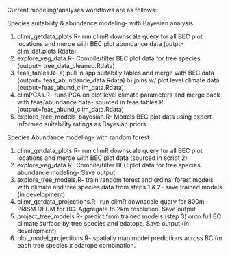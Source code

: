 Current modeling/analyses workflows are as follows:

Species suitability & abundance modeling- with Bayesian analysis 
1. climr_getdata_plots.R- run climR downscale query for all BEC plot locations and merge with BEC plot abundance data  (outpt= clim_dat.plots.Rdata)
2. explore_veg_data.R- Compile/filter BEC plot data for tree species (output= tree_data_cleaned.Rdata)
3. feas_tables.R- a) pull in spp suitabiliy tables and merge with BEC data (output= feas_abundance_data.Rdata) b) joins w/ plot level climate data (output=feas_abund_clim_data.Rdata)
4. climPCAs.R- runs PCA on plot level climate parameters and merge back with feas/abundance data- sourced in feas.tables.R (output=feas_abund_clim_data.Rdata)
5. explore_tree_models_bayesian.R- Models BEC plot data using expert informed suitability ratings as Bayesian priors

Species Abundance modeling- with random forest 
1. climr_getdata_plots.R- run climR downscale query for all BEC plot locations and merge with BEC plot data (sourced in script 2) 
2. explore_veg_data.R- Compile/filter BEC plot data for tree species abundance modeling- Save output 
3. explore_tree_models.R- train random forest and ordinal forest models with climate and tree species data from steps 1 & 2- save trained models (in development)
4. climr_getdata_projections.R- run climR downscale query for 800m PRISM DECM for BC. Aggregate to 2km resolution. Save output 
5. project_tree_models.R- predict from trained models (step 3) onto full BC climate surface by tree species and edatope. Save output (in development)
6. plot_model_projections.R- spatially map model predictions across BC for each tree species x edatope combination. 